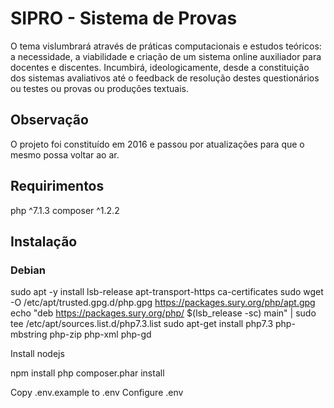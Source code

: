 # SIPRO - Sistema de Provas
O tema vislumbrará através de práticas computacionais e estudos teóricos: a necessidade, a viabilidade e criação de um sistema online auxiliador para docentes e discentes. Incumbirá, ideologicamente, desde a constituição dos sistemas avaliativos até o feedback de resolução destes questionários ou testes ou provas ou produções textuais.

## Observação
O projeto foi constituído em 2016 e passou por atualizações para que o mesmo possa voltar ao ar.

## Requirimentos
php ^7.1.3
composer ^1.2.2

## Instalação

### Debian
sudo apt -y install lsb-release apt-transport-https ca-certificates 
sudo wget -O /etc/apt/trusted.gpg.d/php.gpg https://packages.sury.org/php/apt.gpg
echo "deb https://packages.sury.org/php/ $(lsb_release -sc) main" | sudo tee /etc/apt/sources.list.d/php7.3.list
sudo apt-get install php7.3 php-mbstring php-zip php-xml php-gd


Install nodejs

npm install
php composer.phar install

Copy .env.example to .env
Configure .env
